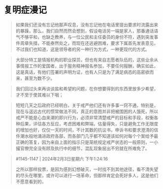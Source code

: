 # 复明症漫记

> 如果我们还没有忘记他那声叹息，没有忘记他在电话里提出要求时流露出来的暴躁，那么，我们自然而然会想到，假设电话另一端是家人，那番通话语气不够平和，也缺乏教养，与一位公民和主任委员的身份不符，遇到突发事件周章失措，不能泰然处之，而现在还逃避困难，要求下属首先发表意见，不过我们也知道，这是领导者的另一种行为方式，一种更现代的方式。

> 大部分特工是情报机构的职业探员，但也有来自志愿者队伍的，这些业余从事情报工作的爱国者，出于服务精神报名参加，不要任何报酬，确实如此，这是真话，有他们签署的声明为证，也有人只是为了满足病态的高密欲而来，甚至为数不少。

> 我们回过头来再谈谈盐和希望的问题，在你想要得到的东西里放多少希望，才不至于使其难以下咽；

> 短短几天之后政府已经明白，关于戒严他们还有许多事一窍不通，特别是，现在与遥远古代的惯常做法不同，真正的意图并非把被围困的人饿死，所以戒严不能是心血来潮的即兴行为，必须非常清楚戒严的目标和手段，权衡各种后果，评估各方反应，考虑困难和弊端，估量得失，只是避免工作无限度的增加也好，仅仅一天的时间，不计其数的抗议书，申诉书和要求澄清的信件潮水般地涌进政府各部，而各部门几乎都不知道该如何对每个个案给予最正确的答复，因为来自上面的指示只是笼统规定戒严状态的一般原则，一小撮官僚完全没有顾及执行中的细节，混乱现象层出不穷就在所难免了。

> #1145-1147 | 2024年2月3日星期六 下午1:24:16
> 
> 之所以那样投票，是因为感到幻想破灭，一时找不到其他途径，看不清失望的尽头在哪里，或许可以进行一场革命，但那样肯定会死好多人，这是他们不愿意看到的，


